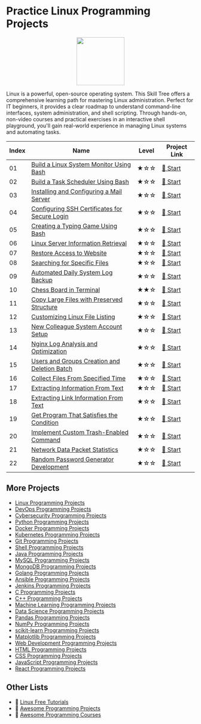 # Practice Linux Programming Projects

<div align="center">
<img width="128px" src="https://file.labex.io/path/k5LXo5b82pJm.png">
</div>

Linux is a powerful, open-source operating system. This Skill Tree offers a comprehensive learning path for mastering Linux administration. Perfect for IT beginners, it provides a clear roadmap to understand command-line interfaces, system administration, and shell scripting. Through hands-on, non-video courses and practical exercises in an interactive shell playground, you'll gain real-world experience in managing Linux systems and automating tasks.

|   Index | Name                                                                                                                            | Level   | Project Link                                                                               |
|---------|---------------------------------------------------------------------------------------------------------------------------------|---------|--------------------------------------------------------------------------------------------|
|      01 | [Build a Linux System Monitor Using Bash](https://labex.io/courses/project-build-a-linux-system-monitor-using-bash)             | ★☆☆     | [🚀 Start](https://labex.io/courses/project-build-a-linux-system-monitor-using-bash)        |
|      02 | [Build a Task Scheduler Using Bash](https://labex.io/courses/project-build-a-task-scheduler-using-bash)                         | ★☆☆     | [🚀 Start](https://labex.io/courses/project-build-a-task-scheduler-using-bash)              |
|      03 | [Installing and Configuring a Mail Server](https://labex.io/courses/project-installing-and-configuring-a-mail-server)           | ★☆☆     | [🚀 Start](https://labex.io/courses/project-installing-and-configuring-a-mail-server)       |
|      04 | [Configuring SSH Certificates for Secure Login](https://labex.io/courses/project-certificate-configuration)                     | ★☆☆     | [🚀 Start](https://labex.io/courses/project-certificate-configuration)                      |
|      05 | [Creating a Typing Game Using Bash](https://labex.io/courses/project-creating-a-typing-game-using-bash)                         | ★☆☆     | [🚀 Start](https://labex.io/courses/project-creating-a-typing-game-using-bash)              |
|      06 | [Linux Server Information Retrieval](https://labex.io/courses/project-get-system-information)                                   | ★☆☆     | [🚀 Start](https://labex.io/courses/project-get-system-information)                         |
|      07 | [Restore Access to Website](https://labex.io/courses/project-restore-access-to-website)                                         | ★☆☆     | [🚀 Start](https://labex.io/courses/project-restore-access-to-website)                      |
|      08 | [Searching for Specific Files](https://labex.io/courses/project-searching-for-specific-files)                                   | ★☆☆     | [🚀 Start](https://labex.io/courses/project-searching-for-specific-files)                   |
|      09 | [Automated Daily System Log Backup](https://labex.io/courses/project-log-backup)                                                | ★☆☆     | [🚀 Start](https://labex.io/courses/project-log-backup)                                     |
|      10 | [Chess Board in Terminal](https://labex.io/courses/project-chess-board-in-terminal)                                             | ★★☆     | [🚀 Start](https://labex.io/courses/project-chess-board-in-terminal)                        |
|      11 | [Copy Large Files with Preserved Structure](https://labex.io/courses/project-copy-specified-files)                              | ★☆☆     | [🚀 Start](https://labex.io/courses/project-copy-specified-files)                           |
|      12 | [Customizing Linux File Listing](https://labex.io/courses/project-directory-size)                                               | ★☆☆     | [🚀 Start](https://labex.io/courses/project-directory-size)                                 |
|      13 | [New Colleague System Account Setup](https://labex.io/courses/project-new-colleague-system-account-setup)                       | ★☆☆     | [🚀 Start](https://labex.io/courses/project-new-colleague-system-account-setup)             |
|      14 | [Nginx Log Analysis and Optimization](https://labex.io/courses/project-log-analysis)                                            | ★☆☆     | [🚀 Start](https://labex.io/courses/project-log-analysis)                                   |
|      15 | [Users and Groups Creation and Deletion Batch](https://labex.io/courses/project-bulk-creation-and-deletion-of-users-and-groups) | ★☆☆     | [🚀 Start](https://labex.io/courses/project-bulk-creation-and-deletion-of-users-and-groups) |
|      16 | [Collect Files From Specified Time](https://labex.io/courses/project-collect-files-from-specified-time)                         | ★☆☆     | [🚀 Start](https://labex.io/courses/project-collect-files-from-specified-time)              |
|      17 | [Extracting Information From Text](https://labex.io/courses/project-extracting-information-from-text)                           | ★☆☆     | [🚀 Start](https://labex.io/courses/project-extracting-information-from-text)               |
|      18 | [Extracting Link Information From Text](https://labex.io/courses/project-extracting-link-information-from-text)                 | ★☆☆     | [🚀 Start](https://labex.io/courses/project-extracting-link-information-from-text)          |
|      19 | [Get Program That Satisfies the Condition](https://labex.io/courses/project-get-program-that-satisfies-the-condition)           | ★☆☆     | [🚀 Start](https://labex.io/courses/project-get-program-that-satisfies-the-condition)       |
|      20 | [Implement Custom Trash-Enabled Command](https://labex.io/courses/project-avoid-accidental-deletion)                            | ★☆☆     | [🚀 Start](https://labex.io/courses/project-avoid-accidental-deletion)                      |
|      21 | [Network Data Packet Statistics](https://labex.io/courses/project-network-data-packet-statistics)                               | ★☆☆     | [🚀 Start](https://labex.io/courses/project-network-data-packet-statistics)                 |
|      22 | [Random Password Generator Development](https://labex.io/courses/project-password-generator)                                    | ★☆☆     | [🚀 Start](https://labex.io/courses/project-password-generator)                             |

## More Projects

- [Linux Programming Projects](https://github.com/labex-labs/practice-linux-programming-projects)
- [DevOps Programming Projects](https://github.com/labex-labs/practice-devops-programming-projects)
- [Cybersecurity Programming Projects](https://github.com/labex-labs/practice-cybersecurity-programming-projects)
- [Python Programming Projects](https://github.com/labex-labs/practice-python-programming-projects)
- [Docker Programming Projects](https://github.com/labex-labs/practice-docker-programming-projects)
- [Kubernetes Programming Projects](https://github.com/labex-labs/practice-kubernetes-programming-projects)
- [Git Programming Projects](https://github.com/labex-labs/practice-git-programming-projects)
- [Shell Programming Projects](https://github.com/labex-labs/practice-shell-programming-projects)
- [Java Programming Projects](https://github.com/labex-labs/practice-java-programming-projects)
- [MySQL Programming Projects](https://github.com/labex-labs/practice-mysql-programming-projects)
- [MongoDB Programming Projects](https://github.com/labex-labs/practice-mongodb-programming-projects)
- [Golang Programming Projects](https://github.com/labex-labs/practice-go-programming-projects)
- [Ansible Programming Projects](https://github.com/labex-labs/practice-ansible-programming-projects)
- [Jenkins Programming Projects](https://github.com/labex-labs/practice-jenkins-programming-projects)
- [C Programming Projects](https://github.com/labex-labs/practice-c-programming-projects)
- [C++ Programming Projects](https://github.com/labex-labs/practice-cpp-programming-projects)
- [Machine Learning Programming Projects](https://github.com/labex-labs/practice-ml-programming-projects)
- [Data Science Programming Projects](https://github.com/labex-labs/practice-data-science-programming-projects)
- [Pandas Programming Projects](https://github.com/labex-labs/practice-pandas-programming-projects)
- [NumPy Programming Projects](https://github.com/labex-labs/practice-numpy-programming-projects)
- [scikit-learn Programming Projects](https://github.com/labex-labs/practice-sklearn-programming-projects)
- [Matplotlib Programming Projects](https://github.com/labex-labs/practice-matplotlib-programming-projects)
- [Web Development Programming Projects](https://github.com/labex-labs/practice-web-development-programming-projects)
- [HTML Programming Projects](https://github.com/labex-labs/practice-html-programming-projects)
- [CSS Programming Projects](https://github.com/labex-labs/practice-css-programming-projects)
- [JavaScript Programming Projects](https://github.com/labex-labs/practice-javascript-programming-projects)
- [React Programming Projects](https://github.com/labex-labs/practice-react-programming-projects)


## Other Lists

- 🔗 [Linux Free Tutorials](https://github.com/labex-labs/linux-free-tutorials)
- 🔗 [Awesome Programming Projects](https://github.com/labex-labs/awesome-programming-projects)
- 🔗 [Awesome Programming Courses](https://github.com/labex-labs/awesome-programming-courses)

